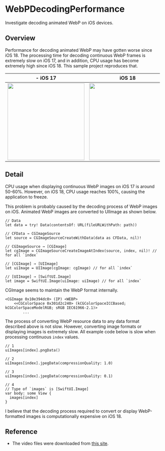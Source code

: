 # WebPDecodingPerformance
Investigate decoding animated WebP on iOS devices.

## Overview
Performance for decoding animated WebP may have gotten worse since iOS 18. The processing time for decoding continuous WebP frames is extremely slow on iOS 17, and in addition, CPU usage has become extremely high since iOS 18. This sample project reproduces that.

| - iOS 17 | iOS 18 |
|:---:|:---:|
| <kbd><img src="https://github.com/user-attachments/assets/bc154a30-993c-4320-a7fc-1ff14df666e0" width="250"></kbd> | <kbd><img src="https://github.com/user-attachments/assets/0103cf4a-45cc-4f85-a0ce-16011b968a7d" width="250"></kbd> |

## Detail
CPU usage when displaying continuous WebP images on iOS 17 is around 50-60%. However, on iOS 18, CPU usage reaches 100%, causing the application to freeze.

This problem is probably caused by the decoding process of WebP images on iOS. Animated WebP images are converted to UIImage as shown below.

```
// Data
let data = try! Data(contentsOf: URL(fileURLWithPath: path))

// CFData → CGImageSource
let source = CGImageSourceCreateWithData(data as CFData, nil)!

// CGImageSource → [CGImage]
let cgImage = CGImageSourceCreateImageAtIndex(source, index, nil)! // for all `index`

// [CGImage] → [UIImage]
let uiImage = UIImage(cgImage: cgImage) // for all `index`

// [UIImage] → [SwiftUI.Image] 
let image = SwiftUI.Image(uiImage: uiImage) // for all `index`
```

CGImage seems to maintain the WebP format internally.

```
<CGImage 0x10e394dc0> (IP) <WEBP>
	<<CGColorSpace 0x301d2c240> (kCGColorSpaceICCBased; kCGColorSpaceModelRGB; sRGB IEC61966-2.1)>
		...
```

The process of converting WebP resource data to any data format described above is not slow. However, converting image formats or displaying images is extremely slow. All example code below is slow when processing continuous `index` values.

```
// 1
uiImages[index].pngData() 

// 2
uiImages[index].jpegData(compressionQuality: 1.0)

// 3
uiImages[index].jpegData(compressionQuality: 0.1)

// 4
// Type of `images` is [SwiftUI.Image]
var body: some View {
  images[index]
}
```

I believe that the decoding process required to convert or display WebP-formatted images is computationally expensive on iOS 18.

## Reference

- The video files were downloaded from [this site](https://video-ac.com/video/746).
